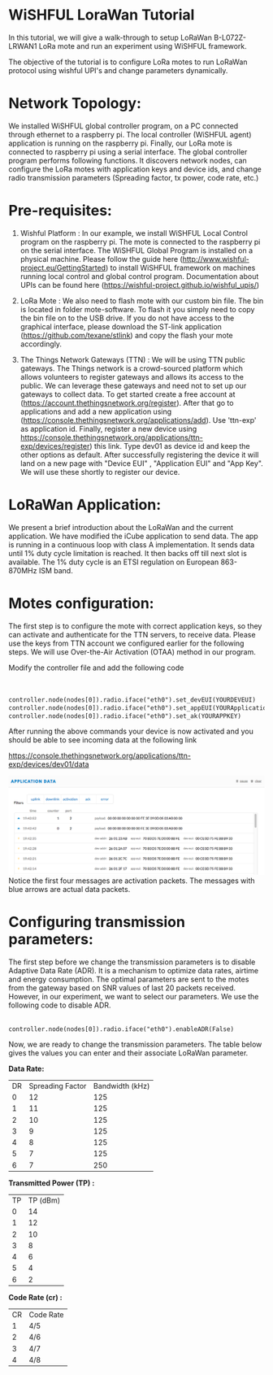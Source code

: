 WiSHFUL LoraWan Tutorial 
============================

In this tutorial, we will give a walk-through to setup LoRaWan B-L072Z-LRWAN1 LoRa mote and run an experiment using WiSHFUL framework. 

The objective of the tutorial is to configure LoRa motes to run LoRaWan protocol using wishful UPI's and change parameters dynamically. 


# Network Topology:
We installed WiSHFUL global controller program, on a PC connected through ethernet to a raspberry pi. The local controller (WiSHFUL agent) application is running on the raspberry pi. Finally, our LoRa mote is connected to raspberry pi using a serial interface. The global controller program performs following functions. It discovers network nodes, can configure the LoRa motes with application keys and device ids, and change radio transmission parameters (Spreading factor, tx power, code rate, etc.)



# Pre-requisites: 
1) Wishful Platform :
In our example, we install WiSHFUL Local Control program on the raspberry pi. The mote is connected to the raspberry pi on the serial interface. The WiSHFUL Global Program is installed on a physical machine. Please follow the guide here (http://www.wishful-project.eu/GettingStarted) to install WiSHFUL framework on machines running local control and global control program. Documentation about UPIs can be found here (https://wishful-project.github.io/wishful_upis/) 

2) LoRa Mote : 
We also need to flash mote with our custom bin file. The bin is located in folder mote-software. To flash it you simply need to copy the bin file on to the USB drive. If you do not have access to the graphical interface, please download the ST-link application (https://github.com/texane/stlink) and copy the flash your mote accordingly. 

3) The Things Network Gateways (TTN) : 
We will be using TTN public gateways. The Things network is a crowd-sourced platform which allows volunteers to register gateways and allows its access to the public. We can leverage these gateways and need not to set up our gateways to collect data. To get started create a free account at (https://account.thethingsnetwork.org/register). After that go to applications and add a new application using (https://console.thethingsnetwork.org/applications/add). Use 'ttn-exp' as application id. Finally, register a new device using https://console.thethingsnetwork.org/applications/ttn-exp/devices/register) this link. Type dev01 as device id and keep the other options as default. After successfully registering the device it will land on a new page with "Device EUI" , "Application EUI" and "App Key". We will use these shortly to register our device. 

# LoRaWan Application: 
We present a brief introduction about the LoRaWan and the current application. We have modified the iCube application to send data. The app is running in a continuous loop with class A implementation. It sends data until 1% duty cycle limitation is reached. It then backs off till next slot is available. The 1% duty cycle is an ETSI regulation on European 863-870MHz ISM band.  


# Motes configuration: 
The first step is to configure the mote with correct application keys, so they can activate and authenticate for the TTN servers, to receive data. Please use the keys from TTN account we configured earlier for the following steps. We will use Over-the-Air Activation (OTAA) method in our program. 

Modify the controller file and add the following code
<pre><code>

controller.node(nodes[0]).radio.iface("eth0").set_devEUI(YOURDEVEUI)
controller.node(nodes[0]).radio.iface("eth0").set_appEUI(YOURApplicationEUI)
controller.node(nodes[0]).radio.iface("eth0").set_ak(YOURAPPKEY)
</code></pre>

After running the above commands your device is now activated and you should be able to see incoming data at the following link

https://console.thethingsnetwork.org/applications/ttn-exp/devices/dev01/data

![Alt text](/examples/Get_Started_Examples/LoRaWan_Example/figs/connection.png)
Notice the first four messages are activation packets. The messages with blue arrows are actual data packets. 


# Configuring transmission parameters: 
The first step before we change the transmission parameters is to disable Adaptive Data Rate (ADR).  It is a mechanism to optimize data rates, airtime and energy consumption. The optimal parameters are sent to the motes from the gateway based on SNR values of last 20 packets received. However, in our experiment, we want to select our parameters. We use the following code to disable ADR.

<pre><code>
controller.node(nodes[0]).radio.iface("eth0").enableADR(False)
</code></pre>

Now, we are ready to change the transmission parameters. The table below gives the values you can enter and their associate LoRaWan parameter. 


**Data Rate:**
<table>
    <tr>
        <td>DR</td> <td> Spreading Factor</td> <td>  Bandwidth (kHz)</td> 
    </tr>

 <tr> <td> 0 </td> <td> 12 </td> <td> 125 </td> </tr>
<tr> <td> 1 </td> <td> 11 </td> <td> 125 </td></tr>
<tr> <td> 2 </td> <td> 10 </td> <td> 125 </td></tr>
<tr> <td> 3 </td> <td> 9 </td> <td> 125 </td></tr>
<tr> <td> 4 </td> <td> 8 </td> <td> 125 </td></tr>
<tr> <td> 5 </td> <td> 7 </td> <td> 125 </td></tr>
<tr> <td> 6 </td> <td> 7 </td> <td> 250 </td></tr>

</table>


**Transmitted Power (TP) :**
<table>
    <tr>
        <td>TP</td> <td> TP (dBm) </td>  
    </tr>

 <tr> <td> 0 </td> <td> 14 </td> 
<tr> <td> 1 </td> <td> 12 </td> 
<tr> <td> 2 </td> <td> 10 </td> 
<tr> <td> 3 </td> <td> 8 </td> 
<tr> <td> 4 </td> <td> 6 </td> 
<tr> <td> 5 </td> <td> 4 </td> 
<tr> <td> 6 </td> <td> 2 </td> 
</table>

**Code Rate (cr) :**
<table>
    <tr>
        <td>CR</td> <td> Code Rate </td>  
    </tr>

<tr> <td> 1 </td> <td> 4/5 </td> 
<tr> <td> 2 </td> <td> 4/6 </td> 
<tr> <td> 3 </td> <td> 4/7 </td> 
<tr> <td> 4 </td> <td> 4/8 </td> 
</table>